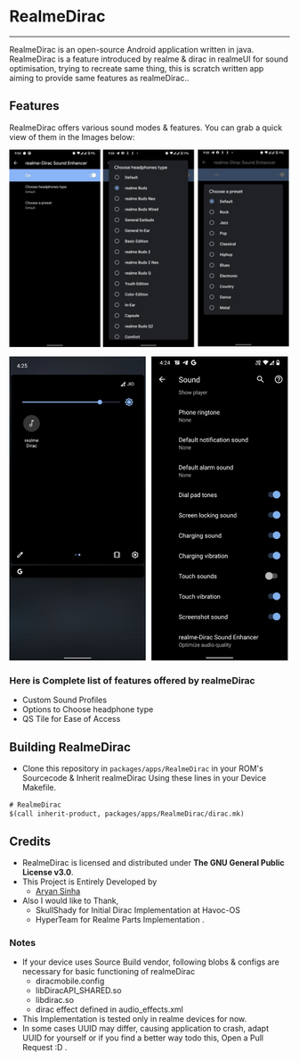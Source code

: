 # RealmeDirac #
----------------------------------------------------
RealmeDirac is an open-source Android application written in java. RealmeDirac is a feature introduced by realme & dirac in realmeUI for sound optimisation, trying to recreate same thing, this is scratch written app aiming to provide same features as realmeDirac..

## Features ##
RealmeDirac offers various sound modes & features. You can grab a quick view of them in the Images below:

<p align="center">
  <img src="assets/RealmeDirac1.jpg">
</p>

<p align="center">
  <img src="assets/RealmeDirac2.jpg">
</p>

### Here is Complete list of features offered by realmeDirac ###
* Custom Sound Profiles
* Options to Choose headphone type
* QS Tile for Ease of Access


## Building RealmeDirac ##
* Clone this repository in `packages/apps/RealmeDirac` in your ROM's Sourcecode & Inherit realmeDirac Using these lines in your Device Makefile.
 
```
# RealmeDirac
$(call inherit-product, packages/apps/RealmeDirac/dirac.mk)
```

## Credits ##
* RealmeDirac is licensed and distributed under **The GNU General Public License v3.0**.
* This Project is Entirely Developed by 
  - [Aryan Sinha](https://github.com/techyminati)
* Also I would like to Thank,
  - SkullShady for Initial Dirac Implementation at Havoc-OS
  - HyperTeam for Realme Parts Implementation .

### Notes ###
* If your device uses Source Build vendor, following blobs & configs are necessary for basic functioning of realmeDirac
  - diracmobile.config
  - libDiracAPI_SHARED.so
  - libdirac.so
  - dirac effect defined in audio_effects.xml
* This Implementation is tested only in realme devices for now.
* In some cases UUID may differ, causing application to crash, adapt UUID for yourself or if you find a better way todo this, Open a Pull Request :D .

